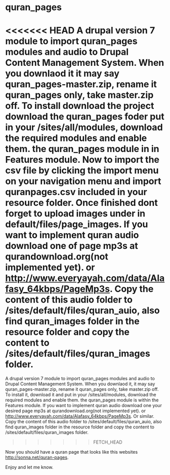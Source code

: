 quran_pages
===========

<<<<<<< HEAD
A drupal version 7 module to import quran_pages modules  and audio to Drupal Content Management System. When you downlaod it it may say quran_pages-master.zip, rename it quran_pages only, take master.zip off.
To install download the project download the quran_pages foder put in your /sites/all/modules, 
download the required modules and enable them. the quran_pages module in in Features module. Now to import the csv file by clicking the import menu on your navigation menu and import quranpages.csv included in your resource folder. Once finished dont forget to upload images under in default/files/page_images.
If you want to implement quran audio download one of page mp3s at qurandownload.org(not implemented yet). or http://www.everyayah.com/data/Alafasy_64kbps/PageMp3s. Copy the content of this audio folder to /sites/default/files/quran_auio, also find quran_images folder in the resource folder and copy the content to /sites/default/files/quran_images folder.
=======
A drupal version 7 module to import quran_pages modules  and audio to Drupal Content Management System. When you downlaod it, it may say quran_pages-master.zip, rename it quran_pages only, take master.zip off.
To install it, download it and put in your /sites/all/modules, 
download the required modules and enable them. the quran_pages module is within the Features module.
If you want to implement quran audio download one your desired page mp3s at qurandownload.org(not implemented yet). or http://www.everyayah.com/data/Alafasy_64kbps/PageMp3s. Or similar. Copy the content of this audio folder to /sites/default/files/quran_auio, also find quran_images folder in the resource folder and copy the content to /sites/default/files/quran_images folder.
>>>>>>> FETCH_HEAD

Now you should have a quran page that looks like this websites http://sonna.net/quran-pages.

Enjoy and let me know.
